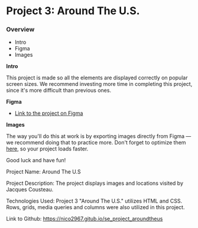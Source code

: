 # Project 3: Around The U.S.

### Overview

- Intro
- Figma
- Images

**Intro**

This project is made so all the elements are displayed correctly on popular screen sizes. We recommend investing more time in completing this project, since it's more difficult than previous ones.

**Figma**

- [Link to the project on Figma](https://www.figma.com/file/ii4xxsJ0ghevUOcssTlHZv/Sprint-3%3A-Around-the-US?node-id=0%3A1)

**Images**

The way you'll do this at work is by exporting images directly from Figma — we recommend doing that to practice more. Don't forget to optimize them [here](https://tinypng.com/), so your project loads faster.

Good luck and have fun!

Project Name: Around The U.S

Project Description: The project displays images and locations visited by Jacques Cousteau.

Technologies Used: Project 3 "Around The U.S." utilizes HTML and CSS. Rows, grids, media queries and columns were also utilized in this project.

Link to Github: https://nico2967.gitub.io/se_project_aroundtheus
